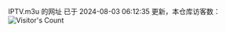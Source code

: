 IPTV.m3u 的网址 已于 2024-08-03 06:12:35 更新，本仓库访客数：![Visitor's Count](https://profile-counter.glitch.me/hero1898_tv/count.svg)
